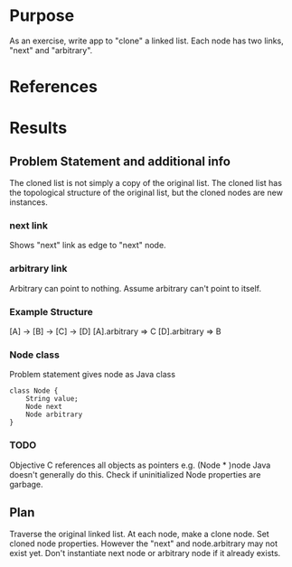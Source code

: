 # Purpose
As an exercise, write app to "clone" a linked list.
Each node has two links, "next" and "arbitrary".

# References

# Results

## Problem Statement and additional info
The cloned list is not simply a copy of the original list.
The cloned list has the topological structure of the original list,
but the cloned nodes are new instances.

### next link
Shows "next" link as edge to "next" node.

### arbitrary link
Arbitrary can point to nothing.
Assume arbitrary can't point to itself.

### Example Structure
[A] -> [B] -> [C] -> [D]
[A].arbitrary => C
[D].arbitrary => B

### Node class
Problem statement gives node as Java class

    class Node {
        String value;
        Node next
        Node arbitrary
    }

### TODO
Objective C references all objects as pointers e.g. (Node * )node
Java doesn't generally do this.
Check if uninitialized Node properties are garbage.

## Plan
Traverse the original linked list.
At each node, make a clone node.
Set cloned node properties. However the "next" and node.arbitrary may not exist yet.
Don't instantiate next node or arbitrary node if it already exists.
